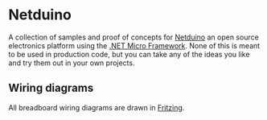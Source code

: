 # Netduino

A collection of samples and proof of concepts for [Netduino][netduino] an open source electronics platform using the [.NET Micro Framework][netmf]. None of this is meant to be used in production code, but you can take any of the ideas you like and try them out in your own projects.

## Wiring diagrams

All breadboard wiring diagrams are drawn in [Fritzing][fritzing].

[netduino]: http://netduino.com/
[netmf]: http://netmf.codeplex.com/
[fritzing]: http://fritzing.org/